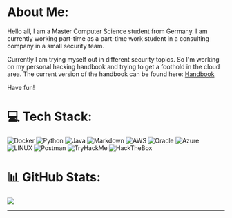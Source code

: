 # About Me:
Hello all,
I am a Master Computer Science student from Germany. I am currently working part-time as a part-time work student in a consulting company in a small security team. 

Currently I am trying myself out in different security topics. So I'm working on my personal hacking handbook and trying to get a foothold in the cloud area. The current version of the handbook can be found here:
<a href="https://butzee.github.io/Butzees-Hacking-Handbook/">Handbook</a>

Have fun!


# 💻 Tech Stack:
![Docker](https://img.shields.io/badge/docker-%230db7ed.svg?style=for-the-badge&logo=docker&logoColor=white) ![Python](https://img.shields.io/badge/python-3670A0?style=for-the-badge&logo=python&logoColor=ffdd54) ![Java](https://img.shields.io/badge/java-%23ED8B00.svg?style=for-the-badge&logo=java&logoColor=white) ![Markdown](https://img.shields.io/badge/markdown-%23000000.svg?style=for-the-badge&logo=markdown&logoColor=white) ![AWS](https://img.shields.io/badge/AWS-%23FF9900.svg?style=for-the-badge&logo=amazon-aws&logoColor=white) ![Oracle](https://img.shields.io/badge/Oracle-F80000?style=for-the-badge&logo=oracle&logoColor=white) ![Azure](https://img.shields.io/badge/azure-%230072C6.svg?style=for-the-badge&logo=azure-devops&logoColor=white) ![LINUX](https://img.shields.io/badge/Linux-FCC624?style=for-the-badge&logo=linux&logoColor=black) ![Postman](https://img.shields.io/badge/Postman-FF6C37?style=for-the-badge&logo=postman&logoColor=white)
![TryHackMe](https://img.shields.io/badge/TryHackMe-212C42.svg?style=for-the-badge&logo=TryHackMe&logoColor=white) ![HackTheBox](https://img.shields.io/badge/Hack%20The%20Box-9FEF00.svg?style=for-the-badge&logo=Hack-The-Box&logoColor=black)


# 📊 GitHub Stats:
![](https://github-readme-streak-stats.herokuapp.com/?user=Butzee&theme=dark&hide_border=false)<br/>

---
